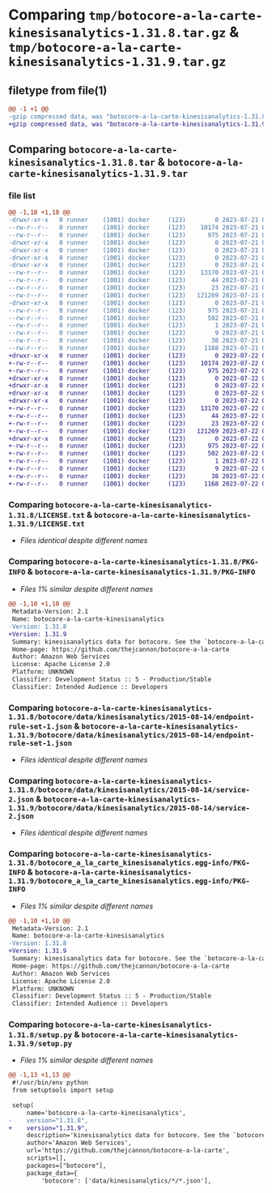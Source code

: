 # Comparing `tmp/botocore-a-la-carte-kinesisanalytics-1.31.8.tar.gz` & `tmp/botocore-a-la-carte-kinesisanalytics-1.31.9.tar.gz`

## filetype from file(1)

```diff
@@ -1 +1 @@
-gzip compressed data, was "botocore-a-la-carte-kinesisanalytics-1.31.8.tar", last modified: Fri Jul 21 01:21:36 2023, max compression
+gzip compressed data, was "botocore-a-la-carte-kinesisanalytics-1.31.9.tar", last modified: Sat Jul 22 01:20:38 2023, max compression
```

## Comparing `botocore-a-la-carte-kinesisanalytics-1.31.8.tar` & `botocore-a-la-carte-kinesisanalytics-1.31.9.tar`

### file list

```diff
@@ -1,18 +1,18 @@
-drwxr-xr-x   0 runner    (1001) docker     (123)        0 2023-07-21 01:21:36.683203 botocore-a-la-carte-kinesisanalytics-1.31.8/
--rw-r--r--   0 runner    (1001) docker     (123)    10174 2023-07-21 01:21:36.000000 botocore-a-la-carte-kinesisanalytics-1.31.8/LICENSE.txt
--rw-r--r--   0 runner    (1001) docker     (123)      975 2023-07-21 01:21:36.683203 botocore-a-la-carte-kinesisanalytics-1.31.8/PKG-INFO
-drwxr-xr-x   0 runner    (1001) docker     (123)        0 2023-07-21 01:21:36.683203 botocore-a-la-carte-kinesisanalytics-1.31.8/botocore/
-drwxr-xr-x   0 runner    (1001) docker     (123)        0 2023-07-21 01:21:36.683203 botocore-a-la-carte-kinesisanalytics-1.31.8/botocore/data/
-drwxr-xr-x   0 runner    (1001) docker     (123)        0 2023-07-21 01:21:36.683203 botocore-a-la-carte-kinesisanalytics-1.31.8/botocore/data/kinesisanalytics/
-drwxr-xr-x   0 runner    (1001) docker     (123)        0 2023-07-21 01:21:36.683203 botocore-a-la-carte-kinesisanalytics-1.31.8/botocore/data/kinesisanalytics/2015-08-14/
--rw-r--r--   0 runner    (1001) docker     (123)    13170 2023-07-21 01:21:06.000000 botocore-a-la-carte-kinesisanalytics-1.31.8/botocore/data/kinesisanalytics/2015-08-14/endpoint-rule-set-1.json
--rw-r--r--   0 runner    (1001) docker     (123)       44 2023-07-21 01:21:06.000000 botocore-a-la-carte-kinesisanalytics-1.31.8/botocore/data/kinesisanalytics/2015-08-14/examples-1.json
--rw-r--r--   0 runner    (1001) docker     (123)       23 2023-07-21 01:21:06.000000 botocore-a-la-carte-kinesisanalytics-1.31.8/botocore/data/kinesisanalytics/2015-08-14/paginators-1.json
--rw-r--r--   0 runner    (1001) docker     (123)   121269 2023-07-21 01:21:06.000000 botocore-a-la-carte-kinesisanalytics-1.31.8/botocore/data/kinesisanalytics/2015-08-14/service-2.json
-drwxr-xr-x   0 runner    (1001) docker     (123)        0 2023-07-21 01:21:36.683203 botocore-a-la-carte-kinesisanalytics-1.31.8/botocore_a_la_carte_kinesisanalytics.egg-info/
--rw-r--r--   0 runner    (1001) docker     (123)      975 2023-07-21 01:21:36.000000 botocore-a-la-carte-kinesisanalytics-1.31.8/botocore_a_la_carte_kinesisanalytics.egg-info/PKG-INFO
--rw-r--r--   0 runner    (1001) docker     (123)      502 2023-07-21 01:21:36.000000 botocore-a-la-carte-kinesisanalytics-1.31.8/botocore_a_la_carte_kinesisanalytics.egg-info/SOURCES.txt
--rw-r--r--   0 runner    (1001) docker     (123)        1 2023-07-21 01:21:36.000000 botocore-a-la-carte-kinesisanalytics-1.31.8/botocore_a_la_carte_kinesisanalytics.egg-info/dependency_links.txt
--rw-r--r--   0 runner    (1001) docker     (123)        9 2023-07-21 01:21:36.000000 botocore-a-la-carte-kinesisanalytics-1.31.8/botocore_a_la_carte_kinesisanalytics.egg-info/top_level.txt
--rw-r--r--   0 runner    (1001) docker     (123)       38 2023-07-21 01:21:36.683203 botocore-a-la-carte-kinesisanalytics-1.31.8/setup.cfg
--rw-r--r--   0 runner    (1001) docker     (123)     1168 2023-07-21 01:21:36.000000 botocore-a-la-carte-kinesisanalytics-1.31.8/setup.py
+drwxr-xr-x   0 runner    (1001) docker     (123)        0 2023-07-22 01:20:38.621129 botocore-a-la-carte-kinesisanalytics-1.31.9/
+-rw-r--r--   0 runner    (1001) docker     (123)    10174 2023-07-22 01:20:38.000000 botocore-a-la-carte-kinesisanalytics-1.31.9/LICENSE.txt
+-rw-r--r--   0 runner    (1001) docker     (123)      975 2023-07-22 01:20:38.621129 botocore-a-la-carte-kinesisanalytics-1.31.9/PKG-INFO
+drwxr-xr-x   0 runner    (1001) docker     (123)        0 2023-07-22 01:20:38.621129 botocore-a-la-carte-kinesisanalytics-1.31.9/botocore/
+drwxr-xr-x   0 runner    (1001) docker     (123)        0 2023-07-22 01:20:38.621129 botocore-a-la-carte-kinesisanalytics-1.31.9/botocore/data/
+drwxr-xr-x   0 runner    (1001) docker     (123)        0 2023-07-22 01:20:38.621129 botocore-a-la-carte-kinesisanalytics-1.31.9/botocore/data/kinesisanalytics/
+drwxr-xr-x   0 runner    (1001) docker     (123)        0 2023-07-22 01:20:38.621129 botocore-a-la-carte-kinesisanalytics-1.31.9/botocore/data/kinesisanalytics/2015-08-14/
+-rw-r--r--   0 runner    (1001) docker     (123)    13170 2023-07-22 01:20:09.000000 botocore-a-la-carte-kinesisanalytics-1.31.9/botocore/data/kinesisanalytics/2015-08-14/endpoint-rule-set-1.json
+-rw-r--r--   0 runner    (1001) docker     (123)       44 2023-07-22 01:20:09.000000 botocore-a-la-carte-kinesisanalytics-1.31.9/botocore/data/kinesisanalytics/2015-08-14/examples-1.json
+-rw-r--r--   0 runner    (1001) docker     (123)       23 2023-07-22 01:20:09.000000 botocore-a-la-carte-kinesisanalytics-1.31.9/botocore/data/kinesisanalytics/2015-08-14/paginators-1.json
+-rw-r--r--   0 runner    (1001) docker     (123)   121269 2023-07-22 01:20:09.000000 botocore-a-la-carte-kinesisanalytics-1.31.9/botocore/data/kinesisanalytics/2015-08-14/service-2.json
+drwxr-xr-x   0 runner    (1001) docker     (123)        0 2023-07-22 01:20:38.621129 botocore-a-la-carte-kinesisanalytics-1.31.9/botocore_a_la_carte_kinesisanalytics.egg-info/
+-rw-r--r--   0 runner    (1001) docker     (123)      975 2023-07-22 01:20:38.000000 botocore-a-la-carte-kinesisanalytics-1.31.9/botocore_a_la_carte_kinesisanalytics.egg-info/PKG-INFO
+-rw-r--r--   0 runner    (1001) docker     (123)      502 2023-07-22 01:20:38.000000 botocore-a-la-carte-kinesisanalytics-1.31.9/botocore_a_la_carte_kinesisanalytics.egg-info/SOURCES.txt
+-rw-r--r--   0 runner    (1001) docker     (123)        1 2023-07-22 01:20:38.000000 botocore-a-la-carte-kinesisanalytics-1.31.9/botocore_a_la_carte_kinesisanalytics.egg-info/dependency_links.txt
+-rw-r--r--   0 runner    (1001) docker     (123)        9 2023-07-22 01:20:38.000000 botocore-a-la-carte-kinesisanalytics-1.31.9/botocore_a_la_carte_kinesisanalytics.egg-info/top_level.txt
+-rw-r--r--   0 runner    (1001) docker     (123)       38 2023-07-22 01:20:38.621129 botocore-a-la-carte-kinesisanalytics-1.31.9/setup.cfg
+-rw-r--r--   0 runner    (1001) docker     (123)     1168 2023-07-22 01:20:38.000000 botocore-a-la-carte-kinesisanalytics-1.31.9/setup.py
```

### Comparing `botocore-a-la-carte-kinesisanalytics-1.31.8/LICENSE.txt` & `botocore-a-la-carte-kinesisanalytics-1.31.9/LICENSE.txt`

 * *Files identical despite different names*

### Comparing `botocore-a-la-carte-kinesisanalytics-1.31.8/PKG-INFO` & `botocore-a-la-carte-kinesisanalytics-1.31.9/PKG-INFO`

 * *Files 1% similar despite different names*

```diff
@@ -1,10 +1,10 @@
 Metadata-Version: 2.1
 Name: botocore-a-la-carte-kinesisanalytics
-Version: 1.31.8
+Version: 1.31.9
 Summary: kinesisanalytics data for botocore. See the `botocore-a-la-carte` package for more info.
 Home-page: https://github.com/thejcannon/botocore-a-la-carte
 Author: Amazon Web Services
 License: Apache License 2.0
 Platform: UNKNOWN
 Classifier: Development Status :: 5 - Production/Stable
 Classifier: Intended Audience :: Developers
```

### Comparing `botocore-a-la-carte-kinesisanalytics-1.31.8/botocore/data/kinesisanalytics/2015-08-14/endpoint-rule-set-1.json` & `botocore-a-la-carte-kinesisanalytics-1.31.9/botocore/data/kinesisanalytics/2015-08-14/endpoint-rule-set-1.json`

 * *Files identical despite different names*

### Comparing `botocore-a-la-carte-kinesisanalytics-1.31.8/botocore/data/kinesisanalytics/2015-08-14/service-2.json` & `botocore-a-la-carte-kinesisanalytics-1.31.9/botocore/data/kinesisanalytics/2015-08-14/service-2.json`

 * *Files identical despite different names*

### Comparing `botocore-a-la-carte-kinesisanalytics-1.31.8/botocore_a_la_carte_kinesisanalytics.egg-info/PKG-INFO` & `botocore-a-la-carte-kinesisanalytics-1.31.9/botocore_a_la_carte_kinesisanalytics.egg-info/PKG-INFO`

 * *Files 1% similar despite different names*

```diff
@@ -1,10 +1,10 @@
 Metadata-Version: 2.1
 Name: botocore-a-la-carte-kinesisanalytics
-Version: 1.31.8
+Version: 1.31.9
 Summary: kinesisanalytics data for botocore. See the `botocore-a-la-carte` package for more info.
 Home-page: https://github.com/thejcannon/botocore-a-la-carte
 Author: Amazon Web Services
 License: Apache License 2.0
 Platform: UNKNOWN
 Classifier: Development Status :: 5 - Production/Stable
 Classifier: Intended Audience :: Developers
```

### Comparing `botocore-a-la-carte-kinesisanalytics-1.31.8/setup.py` & `botocore-a-la-carte-kinesisanalytics-1.31.9/setup.py`

 * *Files 1% similar despite different names*

```diff
@@ -1,13 +1,13 @@
 #!/usr/bin/env python
 from setuptools import setup
 
 setup(
     name='botocore-a-la-carte-kinesisanalytics',
-    version="1.31.8",
+    version="1.31.9",
     description='kinesisanalytics data for botocore. See the `botocore-a-la-carte` package for more info.',
     author='Amazon Web Services',
     url='https://github.com/thejcannon/botocore-a-la-carte',
     scripts=[],
     packages=["botocore"],
     package_data={
         'botocore': ['data/kinesisanalytics/*/*.json'],
```

